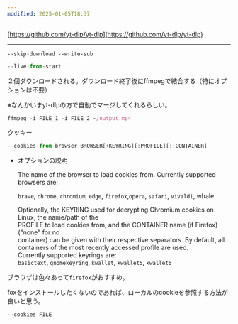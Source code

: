 ```yaml
---
modified: 2025-01-05T18:37
---
```

  

  

[https://github.com/yt-dlp/yt-dlp](https://github.com/yt-dlp/yt-dlp)

  

  

  

---

  

```Shell
--skip-download --write-sub
```

  

```JavaScript
--live-from-start 
```

２個ダウンロードされる。ダウンロード終了後にffmpegで結合する（特にオプションは不要）

※なんかいまyt-dlpの方で自動でマージしてくれるらしい。

```JavaScript
ffmpeg -i FILE_1 -i FILE_2 ~/output.mp4
```

  

クッキー

```JavaScript
--cookies-from-browser BROWSER[+KEYRING][:PROFILE][::CONTAINER]
```

- オプションの説明
    
    The name of the browser to load cookies from. Currently supported browsers are:  
      
    `brave`, `chrome`, `chromium`, `edge`, `firefox`,`opera`, `safari`, `vivaldi`, whale.
    
    Optionally, the KEYRING used for decrypting Chromium cookies on Linux, the name/path of the  
    PROFILE to load cookies from, and the CONTAINER name (if Firefox) ("none" for no  
    container) can be given with their respective separators. By default, all containers of the most recently accessed profile are used.  
    Currently supported keyrings are:  
    `basictext`, `gnomekeyring`, `kwallet`, `kwallet5`, `kwallet6`
    

ブラウザは色々あって`firefox`がおすすめ。

foxをインストールしたくないのであれば、ローカルのcookieを参照する方法が良いと思う。

```JavaScript
--cookies FILE
```